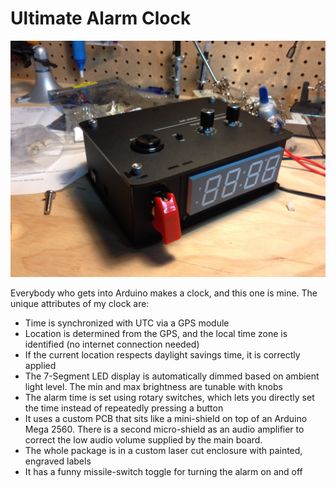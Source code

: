 Ultimate Alarm Clock
====================
![Alarm Clock](/photos/assembled.jpg)

Everybody who gets into Arduino makes a clock, and this one is mine. The unique attributes of my clock are:
- Time is synchronized with UTC via a GPS module
- Location is determined from the GPS, and the local time zone is identified (no internet connection needed)
- If the current location respects daylight savings time, it is correctly applied
- The 7-Segment LED display is automatically dimmed based on ambient light level. The min and max brightness are tunable with knobs
- The alarm time is set using rotary switches, which lets you directly set the time instead of repeatedly pressing a button
- It uses a custom PCB that sits like a mini-shield on top of an Arduino Mega 2560. There is a second micro-shield as an audio amplifier to correct the low audio volume supplied by the main board.
- The whole package is in a custom laser cut enclosure with painted, engraved labels
- It has a funny missile-switch toggle for turning the alarm on and off
